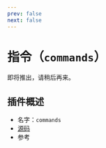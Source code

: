 ```yaml
---
prev: false
next: false
---
```


# 指令（`commands`）

即将推出，请稍后再来。

## 插件概述

- 名字：`commands`
- [源码](https://github.com/grammyjs/commands)
- 参考
